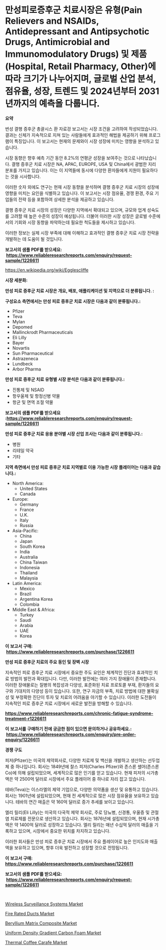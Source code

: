 <p><h1>만성피로증후군 치료시장은 유형(Pain Relievers and NSAIDs, Antidepressant and Antipsychotic Drugs, Antimicrobial and Immunomodulatory Drugs) 및 제품(Hospital, Retail Pharmacy, Other)에 따라 크기가 나누어지며, 글로벌 산업 분석, 점유율, 성장, 트렌드 및 2024년부터 2031년까지의 예측을 다룹니다.</h1></p><p><strong>요약</strong></p>
<p><p>번성 결행 증후군 총괄시스 환 자료겅 보고서는 시장 조건을 고려하여 작성되었습니다. 결과는 신체가 지속적으로 지쳐 있는 사람들에게 효과적인 해법을 제공하기 위해 프로그램이 특징입니다. 이 보고서는 현재의 문제와이 시장 성장에 미치는 영향을 분석하고 있습니다.</p><p>시장 동향은 향후 예측 기간 동안 8.2%의 연평균 성장을 보여주는 것으로 나타났습니다. 결행 증후군 치료 시장은 NA, APAC, EUROPE, USA 및 China에서 광범한 지리 분포를 가지고 있습니다. 이는 이 지역들에 동시에 다양한 환자들에게 지원이 필요하다는 것을 시사합니다. </p><p>이러한 숫자 외에도 연구는 현재 시장 동향을 분석하며 결행 증후군 치료 시장의 성장에 영향을 미치는 요인을 식별하고 있습니다. 이 보고서는 시장 점유율, 경쟁 환경, 주요 기업들의 전략 등을 포함하여 상세한 분석을 제공하고 있습니다.</p><p>결행 증후군 치료 시장의 성장은 다양한 지역에서 확대되고 있으며, 규모와 업계 성숙도를 고려할 때 높은 수준의 성장이 예상됩니다. 더불어 이러한 시장 성장은 글로벌 수준에서의 기회와 시장 동향을 파악하는데 필요한 척도들을 제시하고 있습니다.</p><p>이러한 정보는 실제 시장 부족에 대해 이해하고 효과적인 결행 증후군 치료 시장 전략을 개발하는 데 도움이 될 것입니다.</p></p>
<p><strong>보고서의 샘플 PDF를 받으세요: &nbsp;<a href="https://www.reliableresearchreports.com/enquiry/request-sample/1226611">https://www.reliableresearchreports.com/enquiry/request-sample/1226611</a></strong></p>
<p><a href="https://en.wikipedia.org/wiki/Egglescliffe">https://en.wikipedia.org/wiki/Egglescliffe</a></p>
<p><strong>시장 세분화:</strong></p>
<p><strong> 만성 피로 증후군 치료 시장은 개요, 배포, 애플리케이션 및 지역으로 더 분류됩니다. :</strong></p>
<p><strong>구성요소 측면에서는 만성 피로 증후군 치료 시장은 다음과 같이 분류됩니다.:</strong></p>
<p><ul><li>Pfizer</li><li>Teva</li><li>Mylan</li><li>Depomed</li><li>Mallinckrodt Pharmaceuticals</li><li>Eli Lilly</li><li>Bayer</li><li>Novartis</li><li>Sun Pharmaceutical</li><li>Astrazeneca</li><li>Lundbeck</li><li>Arbor Pharma</li></ul></p>
<p><strong> 만성 피로 증후군 치료 유형별 시장 분석은 다음과 같이 분류됩니다.:</strong></p>
<p><ul><li>진통제 및 NSAID</li><li>항우울제 및 항정신병 약물</li><li>항균 및 면역 조절 약물</li></ul></p>
<p><strong>보고서의 샘플 PDF를 받으세요 :<a href="https://www.reliableresearchreports.com/enquiry/request-sample/1226611">https://www.reliableresearchreports.com/enquiry/request-sample/1226611</a></strong></p>
<p><strong> 만성 피로 증후군 치료 응용 분야별 시장 산업 조사는 다음과 같이 분류됩니다.:</strong></p>
<p><ul><li>병원</li><li>리테일 약국</li><li>기타</li></ul></p>
<p><strong>지역 측면에서 만성 피로 증후군 치료 지역별로 이용 가능한 시장 플레이어는 다음과 같습니다.:</strong></p>
<p><ul>
    <li>
        North America:
        <ul>
            <li>United States</li>
            <li>Canada</li>
        </ul>
    </li>
    <li>
        Europe:
        <ul>
            <li>Germany</li>
            <li>France</li>
            <li>U.K.</li>
            <li>Italy</li>
            <li>Russia</li>
        </ul>
    </li>
    <li>
        Asia-Pacific:
        <ul>
            <li>China</li>
            <li>Japan</li>
            <li>South Korea</li>
            <li>India</li>
            <li>Australia</li>
            <li>China Taiwan</li>
            <li>Indonesia</li>
            <li>Thailand</li>
            <li>Malaysia</li>
        </ul>
    </li>
    <li>
        Latin America:
        <ul>
            <li>Mexico</li>
            <li>Brazil</li>
            <li>Argentina Korea</li>
            <li>Colombia</li>
        </ul>
    </li>
    <li>
        Middle East & Africa:
        <ul>
            <li>Turkey</li>
            <li>Saudi</li>
            <li>Arabia</li>
            <li>UAE</li>
            <li>Korea</li>
        </ul>
    </li>
    </ul></p>
<p><strong>이 보고서 구매: &nbsp;<a href="https://www.reliableresearchreports.com/purchase/1226611">https://www.reliableresearchreports.com/purchase/1226611</a></strong></p>
<p><strong>만성 피로 증후군 치료의 주요 동인 및 장벽 시장</strong></p>
<p><p>지속적인 피로 증후군 치료 시장에서 중요한 주도 요인은 체계적인 진단과 효과적인 치료 방법의 발전과 확대입니다. 다만, 이러한 발전에는 여러 가지 장애물이 존재합니다. 이러한 장애물로는 질병의 복잡성과 다양성, 표준화된 치료 프로토콜 부재, 환자들의 요구와 기대치의 다양성 등이 있습니다. 또한, 연구 자금의 부족, 치료 방법에 대한 불확실성 및 부정확한 진단이 투자 및 치료의 어려움을 야기할 수 있습니다. 이러한 도전들이 지속적인 피로 증후군 치료 시장에서 새로운 발전을 방해할 수 있습니다.</p></p>
<p><strong><a href="https://www.reliableresearchreports.com/chronic-fatigue-syndrome-treatment-r1226611">https://www.reliableresearchreports.com/chronic-fatigue-syndrome-treatment-r1226611</a></strong></p>
<p><strong>이 보고서를 구매하기 전에 궁금한 점이 있으면 문의하거나 공유하세요.: &nbsp;<a href="https://www.reliableresearchreports.com/enquiry/pre-order-enquiry/1226611">https://www.reliableresearchreports.com/enquiry/pre-order-enquiry/1226611</a></strong></p>
<p><strong>경쟁 구도</strong></p>
<p><p>피저(Pfizer)는 미국의 제약회사로, 다양한 치료제 및 백신을 개발하고 생산하는 선두업체 중 하나입니다. 회사는 1849년에 찰스 피저(Charles Pfizer)와 존스론 쇌어(존스론 Co)에 의해 설립되었으며, 세계적으로 많은 인기를 얻고 있습니다. 현재 피저의 시가총액은 약 2500억 달러로 시장에서 주요 플레이어 중 하나로 자리 잡고 있습니다.</p><p>테바(Teva)는 이스라엘의 제약 기업으로, 다양한 의약품을 생산 및 유통하고 있습니다. 회사는 1901년에 설립되었으며, 현재 전 세계적으로 많은 시장 점유율을 보유하고 있습니다. 테바의 연간 매출은 약 160억 달러로 증가 추세를 보이고 있습니다.</p><p>엘리 릴리(Eli Lilly)는 미국의 다국적 제약 회사로, 주로 당뇨병, 신경통, 우울증 및 관절염 치료제를 전문으로 생산하고 있습니다. 회사는 1876년에 설립되었으며, 현재 시가총액은 약 1400억 달러로 성장하고 있습니다. 엘리 릴리는 매년 수십억 달러의 매출을 기록하고 있으며, 시장에서 중요한 위치를 차지하고 있습니다.</p><p>이러한 회사들은 만성 피로 증후군 치료 시장에서 주요 플레이어로 높은 인지도와 매출액을 보유하고 있으며, 향후 더욱 발전하고 성장할 것으로 전망됩니다.</p></p>
<p><strong>이 보고서 구매: &nbsp; <a href="https://www.reliableresearchreports.com/purchase/1226611">https://www.reliableresearchreports.com/purchase/1226611</a></strong></p>
<p><strong>보고서의 샘플 PDF를 받으세요: &nbsp;<a href="https://www.reliableresearchreports.com/enquiry/request-sample/1226611">https://www.reliableresearchreports.com/enquiry/request-sample/1226611</a></strong><strong></strong></p>
<p>&nbsp;</p>
<p><p><a href="https://www.linkedin.com/pulse/wireless-surveillance-systems-market-share-new-trends-analysis-mjqle">Wireless Surveillance Systems Market</a></p><p><a href="https://www.linkedin.com/pulse/exploring-fire-rated-ducts-market-dynamics-global-trends-future-wlb2f?trackingId=wu6F%2BpjIneWqXcQ42vjEbA%3D%3D">Fire Rated Ducts Market</a></p><p><a href="https://github.com/kmatchooka/Market-Research-Report-List-1/blob/main/beryllium-matrix-composite-market.md">Beryllium Matrix Composite Market</a></p><p><a href="https://github.com/DarrenSipes1990/Market-Research-Report-List-2/blob/main/uniform-density-gradient-carbon-foam-market.md">Uniform Density Gradient Carbon Foam Market</a></p><p><a href="https://medium.com/@jeancoleman732/strategic-insights-into-global-thermal-coffee-carafe-market-trends-2024-2031-covered-in-138-0960ae200546">Thermal Coffee Carafe Market</a></p></p>